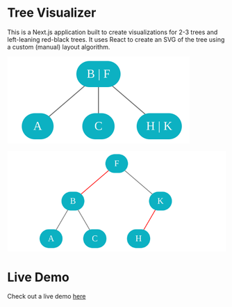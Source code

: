 # Tree Visualizer

This is a Next.js application built to create visualizations for 2-3 trees and left-leaning red-black trees. It uses React to create an SVG of the tree using a custom (manual) layout algorithm.

![Example 2-3 tree](assets/example_23_tree.svg)

![Example LLRB tree](assets/example_llrb_tree.svg)

# Live Demo

Check out a live demo [here](https://matthewjselby.github.io/tree-viz/)